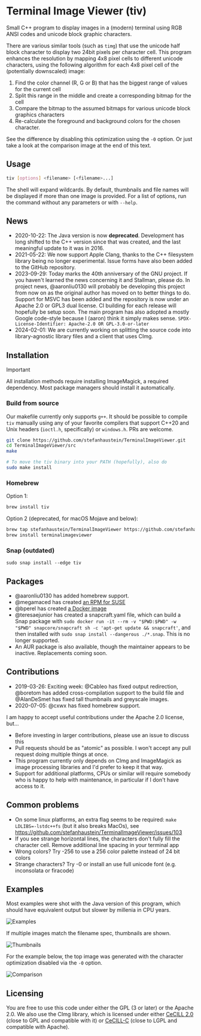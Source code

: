 # Terminal Image Viewer (tiv)

Small C++ program to display images in a (modern) terminal using RGB ANSI codes and unicode block graphic characters.

There are various similar tools (such as `timg`) that use the unicode half block character to display two 24bit pixels per character cell. This program enhances the resolution by mapping 4x8 pixel cells to different unicode characters, using the following algorithm for each 4x8 pixel cell of the (potentially downscaled) image:

1. Find the color channel (R, G or B) that has the biggest range of values for the current cell
2. Split this range in the middle and create a corresponding bitmap for the cell
3. Compare the bitmap to the assumed bitmaps for various unicode block graphics characters
4. Re-calculate the foreground and background colors for the chosen character.

See the difference by disabling this optimization using the `-0` option. Or just take a look at the comparison image at the end of this text.

## Usage

```sh
tiv [options] <filename> [<filename>...]
```

The shell will expand wildcards. By default, thumbnails and file names will be displayed if more than one image is provided. For a list of options, run the command without any parameters or with `--help`.

## News

- 2020-10-22: The Java version is now **deprecated**. Development has long shifted to the C++ version since that was created, and the last meaningful update to it was in 2016.
- 2021-05-22: We now support Apple Clang, thanks to the C++ filesystem library being no longer experimental. Issue forms have also been added to the GitHub repository.
- 2023-09-29: Today marks the 40th anniversary of the GNU project. If you haven't learned the news concerning it and Stallman, please do. In project news, @aaronliu0130 will probably be developing this project from now on as the original author has moved on to better things to do. Support for MSVC has been added and the repository is now under an Apache 2.0 or GPL3 dual license. CI building for each release will hopefully be setup soon. The main program has also adopted a mostly Google code-style because I (aaron) think it simply makes sense.
`SPDX-License-Identifier: Apache-2.0 OR GPL-3.0-or-later`
- 2024-02-01: We are currently working on splitting the source code into library-agnostic library files and a client that uses CImg.

## Installation

> [!IMPORTANT]
> All installation methods require installing ImageMagick, a required dependency. Most package managers should install it automatically.

### Build from source

Our makefile currently only supports `g++`. It should be possible to compile `tiv` manually using any of your favorite compilers that support C++20 and Unix headers (`ioctl.h`, specifically) or `windows.h`. PRs are welcome.

```sh
git clone https://github.com/stefanhaustein/TerminalImageViewer.git
cd TerminalImageViewer/src
make

# To move the tiv binary into your PATH (hopefully), also do
sudo make install
```

### Homebrew

Option 1:

```sh
brew install tiv
```

Option 2 (deprecated, for macOS Mojave and below):

```sh
brew tap stefanhaustein/TerminalImageViewer https://github.com/stefanhaustein/TerminalImageViewer
brew install terminalimageviewer
```

### Snap (outdated)

    sudo snap install --edge tiv

## Packages

- @aaronliu0130 has added homebrew support.
- @megamaced has created [an RPM for SUSE](https://build.opensuse.org/package/show/home:megamaced/terminalimageviewer)
- @bperel has created [a Docker image](https://hub.docker.com/r/bperel/terminalimageviewer)
- @teresaejunior has created a snapcraft.yaml file, which can build a Snap package with `sudo docker run -it --rm -v "$PWD:$PWD" -w "$PWD" snapcore/snapcraft sh -c 'apt-get update && snapcraft'`, and then installed with `sudo snap install --dangerous ./*.snap`. This is no longer supported.
- An AUR package is also available, though the maintainer appears to be inactive. Replacements coming soon.

## Contributions

- 2019-03-26: Exciting week: @Cableo has fixed output redirection, @boretom has added cross-compilation support to the build file and @AlanDeSmet has fixed tall thumbnails and greyscale images.
- 2020-07-05: @cxwx has fixed homebrew support.

I am happy to accept useful contributions under the Apache 2.0 license, but...

- Before investing in larger contributions, please use an issue to discuss this
- Pull requests should be as "atomic" as possible. I won't accept any pull request doing multiple things at once.
- This program currently only depends on CImg and ImageMagick as image processing libraries and I'd prefer to keep it that way.
- Support for additional platforms, CPUs or similar will require somebody who is happy to help with maintenance, in particular if I don't have access to it.

## Common problems

- On some linux platforms, an extra flag seems to be required: `make LDLIBS=-lstdc++fs` (but it also breaks MacOs), see  <https://github.com/stefanhaustein/TerminalImageViewer/issues/103>
- If you see strange horizontal lines, the characters don't fully fill the character cell. Remove additional line spacing in your terminal app
- Wrong colors? Try -256 to use a 256 color palette instead of 24 bit colors
- Strange characters? Try -0 or install an use full unicode font (e.g. inconsolata or firacode)

## Examples

Most examples were shot with the Java version of this program, which should have equivalent output but slower by millenia in CPU years.

![Examples](https://i.imgur.com/yWRZ3yk.png)

If multiple images match the filename spec, thumbnails are shown.

![Thumbnails](https://i.imgur.com/PTYgSqz.png)

For the example below, the top image was generated with the character optimization disabled via the `-0` option.

![Comparison](https://i.imgur.com/OzdCeh6.png)

## Licensing

You are free to use this code under either the GPL (3 or later) or the Apache 2.0. We also use the CImg library, which is licensed under either [CeCILL 2.0](https://spdx.org/licenses/CECILL-2.0.html) (close to GPL and compatible with it) or [CeCILL-C](https://spdx.org/licenses/CECILL-C) (close to LGPL and compatible with Apache).
